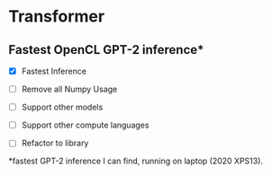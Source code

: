 # Transformer
## Fastest OpenCL GPT-2 inference*
- [x] Fastest Inference

- [ ] Remove all Numpy Usage

- [ ] Support other models 

- [ ] Support other compute languages

- [ ] Refactor to library

  

*fastest GPT-2 inference I can find, running on laptop (2020 XPS13).